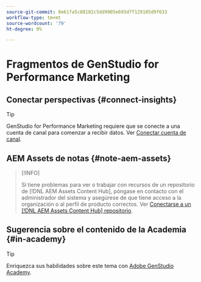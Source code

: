 ```yaml
---
source-git-commit: 8e61fa5c08102c5dd9905e693d7f129105d9f633
workflow-type: tm+mt
source-wordcount: '79'
ht-degree: 0%

---
```

# Fragmentos de GenStudio for Performance Marketing

## Conectar perspectivas {#connect-insights}

>[!TIP]
>
>GenStudio for Performance Marketing requiere que se conecte a una cuenta de canal para comenzar a recibir datos. Ver [Conectar cuenta de canal](/help/user-guide/connectors/connect-channel.md).

## AEM Assets de notas {#note-aem-assets}

>[!INFO]
>
>Si tiene problemas para ver o trabajar con recursos de un repositorio de [!DNL AEM Assets Content Hub], póngase en contacto con el administrador del sistema y asegúrese de que tiene acceso a la organización o al perfil de producto correctos. Ver [Conectarse a un [!DNL AEM Assets Content Hub] repositorio](/help/user-guide/content/connect-aem-repo.md).

## Sugerencia sobre el contenido de la Academia {#in-academy}

>[!TIP]
>
>Enriquezca sus habilidades sobre este tema con [Adobe GenStudio Academy](https://learningmanager.adobe.com/genstudioacademy).
